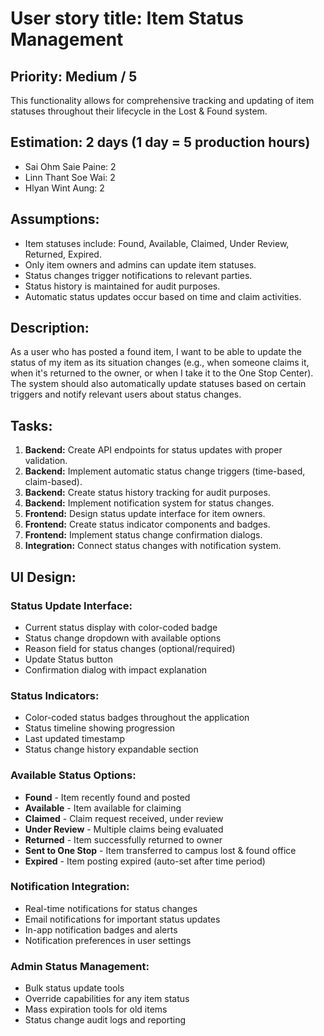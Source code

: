 # User story title: Item Status Management

## Priority: Medium / 5

This functionality allows for comprehensive tracking and updating of item statuses throughout their lifecycle in the Lost & Found system.

## Estimation: 2 days (1 day = 5 production hours)

* Sai Ohm Saie Paine: 2
* Linn Thant Soe Wai: 2
* Hlyan Wint Aung: 2

## Assumptions:

* Item statuses include: Found, Available, Claimed, Under Review, Returned, Expired.
* Only item owners and admins can update item statuses.
* Status changes trigger notifications to relevant parties.
* Status history is maintained for audit purposes.
* Automatic status updates occur based on time and claim activities.

## Description:

As a user who has posted a found item, I want to be able to update the status of my item as its situation changes (e.g., when someone claims it, when it's returned to the owner, or when I take it to the One Stop Center). The system should also automatically update statuses based on certain triggers and notify relevant users about status changes.

## Tasks:

1. **Backend:** Create API endpoints for status updates with proper validation.
2. **Backend:** Implement automatic status change triggers (time-based, claim-based).
3. **Backend:** Create status history tracking for audit purposes.
4. **Backend:** Implement notification system for status changes.
5. **Frontend:** Design status update interface for item owners.
6. **Frontend:** Create status indicator components and badges.
7. **Frontend:** Implement status change confirmation dialogs.
8. **Integration:** Connect status changes with notification system.

## UI Design:

### Status Update Interface:
* Current status display with color-coded badge
* Status change dropdown with available options
* Reason field for status changes (optional/required)
* Update Status button
* Confirmation dialog with impact explanation

### Status Indicators:
* Color-coded status badges throughout the application
* Status timeline showing progression
* Last updated timestamp
* Status change history expandable section

### Available Status Options:
* **Found** - Item recently found and posted
* **Available** - Item available for claiming
* **Claimed** - Claim request received, under review
* **Under Review** - Multiple claims being evaluated
* **Returned** - Item successfully returned to owner
* **Sent to One Stop** - Item transferred to campus lost & found office
* **Expired** - Item posting expired (auto-set after time period)

### Notification Integration:
* Real-time notifications for status changes
* Email notifications for important status updates
* In-app notification badges and alerts
* Notification preferences in user settings

### Admin Status Management:
* Bulk status update tools
* Override capabilities for any item status
* Mass expiration tools for old items
* Status change audit logs and reporting
